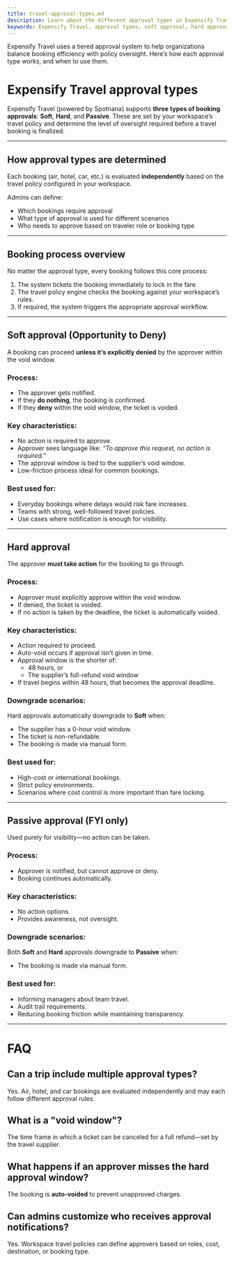 ```yaml
---
title: travel-approval-types.md
description: Learn about the different approval types in Expensify Travel powered by Spotnana, and how they impact booking workflows and policy compliance.
keywords: Expensify Travel, approval types, soft approval, hard approval, passive approval, Spotnana, travel policies
---
```


<div id="new-expensify" markdown="1">

Expensify Travel uses a tiered approval system to help organizations balance booking efficiency with policy oversight. Here’s how each approval type works, and when to use them.

# Expensify Travel approval types

Expensify Travel (powered by Spotnana) supports **three types of booking approvals**: **Soft**, **Hard**, and **Passive**. These are set by your workspace’s travel policy and determine the level of oversight required before a travel booking is finalized.

---

## How approval types are determined

Each booking (air, hotel, car, etc.) is evaluated **independently** based on the travel policy configured in your workspace.

Admins can define:
- Which bookings require approval
- What type of approval is used for different scenarios
- Who needs to approve based on traveler role or booking type

---

## Booking process overview

No matter the approval type, every booking follows this core process:

1. The system tickets the booking immediately to lock in the fare.
2. The travel policy engine checks the booking against your workspace’s rules.
3. If required, the system triggers the appropriate approval workflow.

---

## Soft approval (Opportunity to Deny)

A booking can proceed **unless it’s explicitly denied** by the approver within the void window.

### Process:
- The approver gets notified.
- If they **do nothing**, the booking is confirmed.
- If they **deny** within the void window, the ticket is voided.

### Key characteristics:
- No action is required to approve.
- Approver sees language like: *“To approve this request, no action is required.”*
- The approval window is tied to the supplier’s void window.
- Low-friction process ideal for common bookings.

### Best used for:
- Everyday bookings where delays would risk fare increases.
- Teams with strong, well-followed travel policies.
- Use cases where notification is enough for visibility.

---

## Hard approval

The approver **must take action** for the booking to go through.

### Process:
- Approver must explicitly approve within the void window.
- If denied, the ticket is voided.
- If no action is taken by the deadline, the ticket is automatically voided.

### Key characteristics:
- Action required to proceed.
- Auto-void occurs if approval isn’t given in time.
- Approval window is the shorter of:
  - 48 hours, or
  - The supplier’s full-refund void window
- If travel begins within 48 hours, that becomes the approval deadline.

### Downgrade scenarios:
Hard approvals automatically downgrade to **Soft** when:
- The supplier has a 0-hour void window.
- The ticket is non-refundable.
- The booking is made via manual form.

### Best used for:
- High-cost or international bookings.
- Strict policy environments.
- Scenarios where cost control is more important than fare locking.

---

## Passive approval (FYI only)

Used purely for visibility—no action can be taken.

### Process:
- Approver is notified, but cannot approve or deny.
- Booking continues automatically.

### Key characteristics:
- No action options.
- Provides awareness, not oversight.

### Downgrade scenarios:
Both **Soft** and **Hard** approvals downgrade to **Passive** when:
- The booking is made via manual form.

### Best used for:
- Informing managers about team travel.
- Audit trail requirements.
- Reducing booking friction while maintaining transparency.

---

# FAQ

## Can a trip include multiple approval types?
Yes. Air, hotel, and car bookings are evaluated independently and may each follow different approval rules.

## What is a "void window"?
The time frame in which a ticket can be canceled for a full refund—set by the travel supplier.

## What happens if an approver misses the hard approval window?
The booking is **auto-voided** to prevent unapproved charges.

## Can admins customize who receives approval notifications?
Yes. Workspace travel policies can define approvers based on roles, cost, destination, or booking type.

</div>
